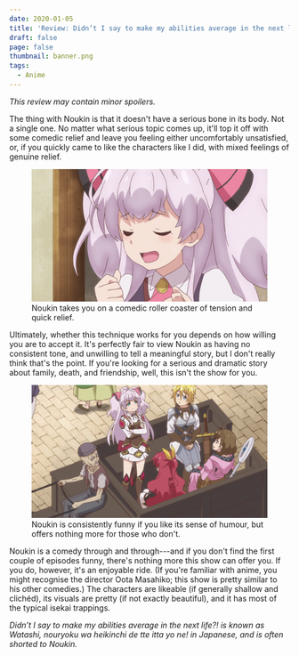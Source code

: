 ```yaml
---
date: 2020-01-05
title: 'Review: Didn’t I say to make my abilities average in the next life?!'
draft: false
page: false
thumbnail: banner.png
tags:
  - Anime
---
```


_This review may contain minor spoilers._

The thing with Noukin is that it doesn't have a serious bone in its body. Not a single one. No matter what serious topic comes up, it'll top it off with some comedic relief and leave you feeling either uncomfortably unsatisfied, or, if you quickly came to like the characters like I did, with mixed feelings of genuine relief.

<figure>
  <img src="1.png" alt="A close-up of Mile, the show's purple-haired protagonist, looking relieved.">
  <figcaption>Noukin takes you on a comedic roller coaster of tension and quick relief.</figcaption>
</figure>

Ultimately, whether this technique works for you depends on how willing you are to accept it. It's perfectly fair to view Noukin as having no consistent tone, and unwilling to tell a meaningful story, but I don't really think that's the point. If you're looking for a serious and dramatic story about family, death, and friendship, well, this isn't the show for you.

<figure>
  <img src="2.png" alt="A top-down, almost isometric, shot of the four main characters )Mile, Reina, Mavis, Pauline, from left to right), on an open-back horse-drawn cart. An old man is driving the cart. The protagonist, Mile, is standing with her arms crossed, looking pleased with herself, while the other four look at her.">
  <figcaption>Noukin is consistently funny if you like its sense of humour, but offers nothing more for those who don't.</figcaption>
</figure>

Noukin is a comedy through and through---and if you don't find the first couple of episodes funny, there's nothing more this show can offer you. If you do, however, it's an enjoyable ride. (If you're familiar with anime, you might recognise the director Oota Masahiko; this show is pretty similar to his other comedies.) The characters are likeable (if generally shallow and clichéd), its visuals are pretty (if not exactly beautiful), and it has most of the typical isekai trappings.

_Didn’t I say to make my abilities average in the next life?! is known as Watashi, nouryoku wa heikinchi de tte itta yo ne! in Japanese, and is often shorted to Noukin._
